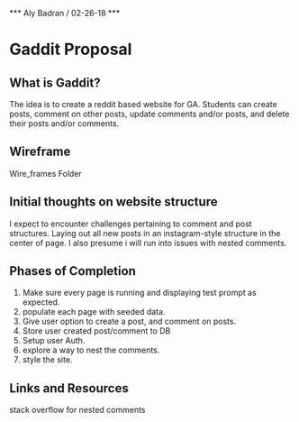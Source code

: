 *** Aly Badran / 02-26-18 ***

# Gaddit Proposal

## What is Gaddit?

The idea is to create a reddit based website for GA.
Students can create posts, comment on other posts, update comments and/or posts,
and delete their posts and/or comments.

## Wireframe

Wire_frames Folder

## Initial thoughts on website structure

I expect to encounter challenges pertaining to comment and post structures.
Laying out all new posts in an instagram-style structure in the center of page.
I also presume i will run into issues with nested comments.


## Phases of Completion

1. Make sure every page is running and displaying test prompt as expected.
2. populate each page with seeded data.
3. Give user option to create a post, and comment on posts.
4. Store user created post/comment to DB
5. Setup user Auth.
6. explore a way to nest the comments.
7. style the site.


## Links and Resources

stack overflow for nested comments
